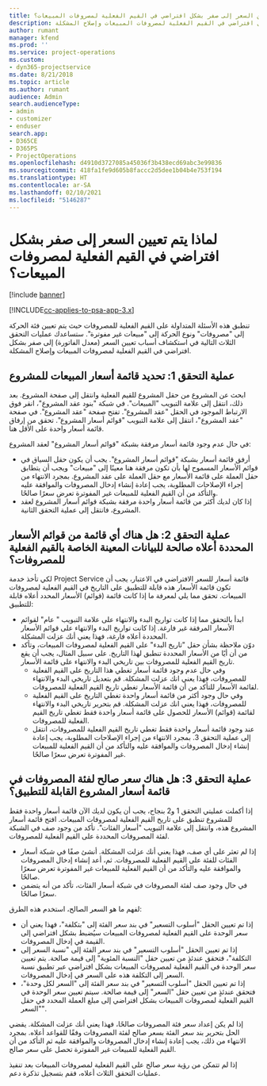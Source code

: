 ```yaml
---
title: لماذا يتم تعيين السعر إلى صفر بشكل افتراضي في القيم الفعلية لمصروفات المبيعات؟
description: ستساعدك عمليات التحقق الثلاث التالية في استكشاف أسباب تعيين السعر إلى صفر بشكل افتراضي في القيم الفعلية لمصروفات المبيعات وإصلاح المشكلة.
author: rumant
manager: kfend
ms.prod: ''
ms.service: project-operations
ms.custom:
- dyn365-projectservice
ms.date: 8/21/2018
ms.topic: article
ms.author: rumant
audience: Admin
search.audienceType:
- admin
- customizer
- enduser
search.app:
- D365CE
- D365PS
- ProjectOperations
ms.openlocfilehash: d4910d3727085a45036f3b438ecd69abc3e99836
ms.sourcegitcommit: 418fa1fe9d605b8faccc2d5dee1b04b4e753f194
ms.translationtype: HT
ms.contentlocale: ar-SA
ms.lasthandoff: 02/10/2021
ms.locfileid: "5146287"
---
```

# <a name="why-is-the-price-defaulting-to-zero-on-expense-sales-actuals"></a>لماذا يتم تعيين السعر إلى صفر بشكل افتراضي في القيم الفعلية لمصروفات المبيعات؟

[!include [banner](../includes/psa-now-project-operations.md)]

[!INCLUDE[cc-applies-to-psa-app-3.x](../includes/cc-applies-to-psa-app-3x.md)]

تنطبق هذه الأسئلة المتداولة على القيم الفعلية للمصروفات حيث يتم تعيين فئة الحركة إلى "مصروفات" ونوع الحركة إلى "مبيعات غير مفوترة"‬. ستساعدك عمليات التحقق الثلاث التالية في استكشاف أسباب تعيين السعر (معدل الفاتورة‬) إلى صفر بشكل افتراضي في القيم الفعلية لمصروفات المبيعات وإصلاح المشكلة.

## <a name="check-1-identify-the-sales-price-list-for-project"></a>عملية التحقق 1: تحديد قائمة أسعار المبيعات للمشروع

ابحث عن المشروع من حقل المشروع للقيم الفعلية وانتقل إلى صفحة المشروع. بعد ذلك، انتقل إلى علامة التبويب "المبيعات". في شبكة "بنود عقد المشروع"، انقر فوق الارتباط الموجود في الحقل "عقد المشروع". تفتح صفحة "عقد المشروع". في صفحة "عقد المشروع"، انتقل إلى علامة التبويب "قوائم أسعار المشروع‬". تحقق من إرفاق قائمة أسعار واحدة على الأقل هنا.

في حال عدم وجود قائمة أسعار مرفقة بشبكة "قوائم أسعار المشروع" لعقد المشروع:

- أرفق قائمة أسعار بشبكة "قوائم أسعار المشروع". يجب أن يكون حقل السياق في قوائم الأسعار المسموح لها بأن تكون مرفقة هنا معينًا إلى "مبيعات" ويجب أن يتطابق حقل العملة على قائمة الأسعار مع حقل العملة على عقد المشروع. بمجرد الانتهاء من إجراء الإصلاحات المطلوبة، يجب إعادة إنشاء إدخال المصروفات والموافقة عليه والتأكد من أن القيم الفعلية للمبيعات غير المفوترة تعرض سعرًا صالحًا.
- إذا كان لديك أكثر من قائمة أسعار واحدة مرفقة بشبكة قوائم أسعار المشروع لعقد المشروع، فانتقل إلى عملية التحقق الثانية.

## <a name="check-2-are-any-of-the-price-lists-identified-above-valid-for-the-specific-date-of-the-expense-actual"></a>عملية التحقق 2: هل هناك أي قائمة من قوائم الأسعار المحددة أعلاه صالحة للبيانات المعينة الخاصة بالقيم الفعلية للمصروفات؟

لكي تأخذ خدمة Project Service قائمة أسعار للسعر الافتراضي في الاعتبار، يجب أن تكون قائمة الأسعار هذه قابلة للتطبيق على التاريخ في القيم الفعلية لمصروفات المبيعات. تحقق مما يلي لمعرفة ما إذا كانت قائمة (قوائم) الأسعار المحدد أعلاه قابلة للتطبيق:

- ابدأ بالتحقق مما إذا كانت تواريخ البدء والانتهاء على علامة التبويب " عام" لقوائم الأسعار المرفقة غير فارغة. إذا كانت تواريخ البدء والانتهاء على قوائم الأسعار المحددة أعلاه فارغة، فهذا يعني أنك عزلت المشكلة. 
- دوّن ملاحظة بشأن حقل "تاريخ البدء" على القيم الفعلية لمصروفات المبيعات، وتأكد من أن أيًا من الأسعار المحددة تنطبق لهذا التاريخ. على سبيل المثال، يجب أن يقع تاريخ القيم الفعلية للمصروفات بين تاريخي البدء والانتهاء على قائمة الأسعار. 
    - وفي حال عدم وجود قائمة أسعار تغطي هذا التاريخ على القيم الفعلية للمصروفات، فهذا يعني انك عزلت المشكلة. قم بتعديل تاريخي البدء والانتهاء لقائمة الأسعار للتأكد من أن قائمة الأسعار تغطي تاريخ القيم الفعلية للمصروفات. 
    - وفي حال وجود أكثر من قائمة أسعار واحدة تغطي التاريخ على القيم الفعلية للمصروفات، فهذا يعني انك عزلت المشكلة. قم بتحرير تاريخي البدء والانتهاء لقائمة (قوائم) الأسعار للحصول على قائمة أسعار واحدة فقط تغطي تاريخ القيم الفعلية للمصروفات. 
    - عند وجود قائمة أسعار واحدة فقط تغطي تاريخ القيم الفعلية للمصروفات، انتقل إلى عملية التحقق 3.
بمجرد الانتهاء من إجراء الإصلاحات المطلوبة، يجب إعادة إنشاء إدخال المصروفات والموافقة عليه والتأكد من أن القيم الفعلية للمبيعات غير المفوترة تعرض سعرًا صالحًا.

## <a name="check-3-is-there-a-valid-price-for-the-expense-category-in-the-applicable-project-price-list"></a>عملية التحقق 3: هل هناك سعر صالح لفئة المصروفات في قائمة أسعار المشروع القابلة للتطبيق؟ 

إذا أكملت عمليتي التحقق 1 و2 بنجاح، يجب أن يكون لديك الآن قائمة أسعار واحدة فقط للمشروع تنطبق على تاريخ القيم الفعلية لمصروفات المبيعات. افتح قائمة أسعار المشروع هذه، وانتقل إلى علامة التبويب "أسعار الفئات". تأكد من وجود صف في الشبكة لفئة المصروفات المحددة على القيم الفعلية للمصروفات.
 
- إذا لم تعثر على أي صف، فهذا يعني أنك عزلت المشكلة. أنشئ صفًا في شبكة أسعار الفئات للفئة على القيم الفعلية للمصروفات. ثم، أعد إنشاء إدخال المصروفات والموافقة عليه والتأكد من أن القيم الفعلية للمبيعات غير المفوترة تعرض سعرًا صالحًا. 
- في حال وجود صف لفئة المصروفات في شبكة أسعار الفئات، تأكد من أنه يتضمن سعرًا صالحًا.

لفهم ما هو السعر الصالح، استخدم هذه الطرق:

- إذا تم تعيين الحقل "أسلوب التسعير" في بند سعر الفئة إلى "بتكلفة‬"، فهذا يعني أن سعر الوحدة على القيم الفعلية لمصروفات المبيعات سيُضبط بشكل افتراضي إلى القيمة في إدخال المصروفات.
- إذا تم تعيين الحقل "أسلوب التسعير" في بند سعر الفئة إلى "نسبة السعر إلى التكلفة"، فتحقق عندئذٍ من تعيين حقل "النسبة المئوية" إلى قيمة صالحة. يتم تعيين سعر الوحدة في القيم الفعلية لمصروفات المبيعات بشكل افتراضي عبر تطبيق نسبة السعر إلى التكلفة هذه على السعر في إدخال المصروفات.
- إذا تم تعيين الحقل "أسلوب التسعير" في بند سعر الفئة إلى "السعر لكل وحدة‬"، فتحقق عندئذٍ من تعيين حقل "السعر" إلى قيمة صالحة. سيتم تعيين سعر الوحدة في القيم الفعلية لمصروفات المبيعات بشكل افتراضي إلى مبلغ العملة المحدد في حقل "السعر".

إذا لم يكن إعداد سعر فئة المصروفات صالحًا، فهذا يعني أنك عزلت المشكلة. يقضي الحل بتحرير بند سعر الفئة بسعر صالح لفئة المصروفات وفقًا للقواعد أعلاه. بمجرد الانتهاء من ذلك، يجب إعادة إنشاء إدخال المصروفات والموافقة عليه ثم التأكد من أن القيم الفعلية للمبيعات غير المفوترة تحصل على سعر صالح.

إذا لم تتمكن من رؤية سعر صالح على القيم الفعلية لمصروفات المبيعات بعد تنفيذ عمليات التحقق الثلاث أعلاه، فقم بتسجيل تذكرة دعم.


